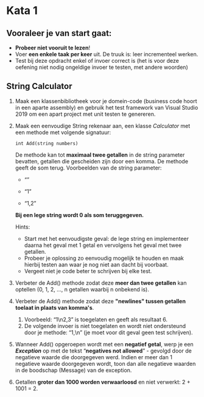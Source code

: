 # Kata 1



## Vooraleer je van start gaat: 

- **Probeer niet vooruit te lezen**!
- Voer **een enkele taak per keer** uit. De truuk is: leer incrementeel werken.
- Test bij deze opdracht enkel of invoer correct is (het is voor deze oefening niet nodig ongeldige invoer te testen, met andere woorden)

## String Calculator

1. Maak een klassenbibliotheek voor je domein-code (business code hoort in een aparte assembly) en gebruik het test framework van Visual Studio 2019 om een apart project met unit testen te genereren.

2. Maak een eenvoudige String rekenaar aan, een klasse *Calculator* met een methode met volgende signatuur:

   ```
   int Add(string numbers)
   ```

   De methode kan tot **maximaal twee getallen** in de string parameter bevatten, getallen die gescheiden zijn door een komma. De methode geeft de som terug. Voorbeelden van de string parameter:

   * “” 

   * “1” 

   * “1,2”

     

   **Bij een lege string wordt 0 als som teruggegeven.**

   Hints:

    - Start met het eenvoudigste geval: de lege string en implementeer daarna het geval met 1 getal en vervolgens het geval met twee getallen.
    - Probeer je oplossing zo eenvoudig mogelijk te houden en maak hierbij testen aan waar je nog niet aan dacht bij voorbaat.
    - Vergeet niet je code beter te schrijven bij elke test.

3. Verbeter de Add() methode zodat deze **meer dan twee getallen** kan optellen (0, 1, 2, ..., n getallen waarbij n onbekend is).

4. Verbeter de Add() methode zodat deze **"newlines" tussen getallen toelaat in plaats van komma's**.

   1. Voorbeeld: “1\n2,3” is toegelaten en geeft als resultaat 6.
   2. De volgende invoer is niet toegelaten en wordt niet ondersteund door je methode: “1,\n” (je moet voor dit geval geen test schrijven).

5. Wanneer Add() opgeroepen wordt met een **negatief getal**, werp je een ***Exception*** op met de tekst “**negatives not allowed**” - gevolgd door de negatieve waarde die doorgegeven werd. Indien er meer dan 1 negatieve waarde doorgegeven wordt, toon dan alle negatieve waarden in de boodschap (Message) van de exception.

6. Getallen **groter dan 1000 worden verwaarloosd** en niet verwerkt: 2 + 1001 = 2.